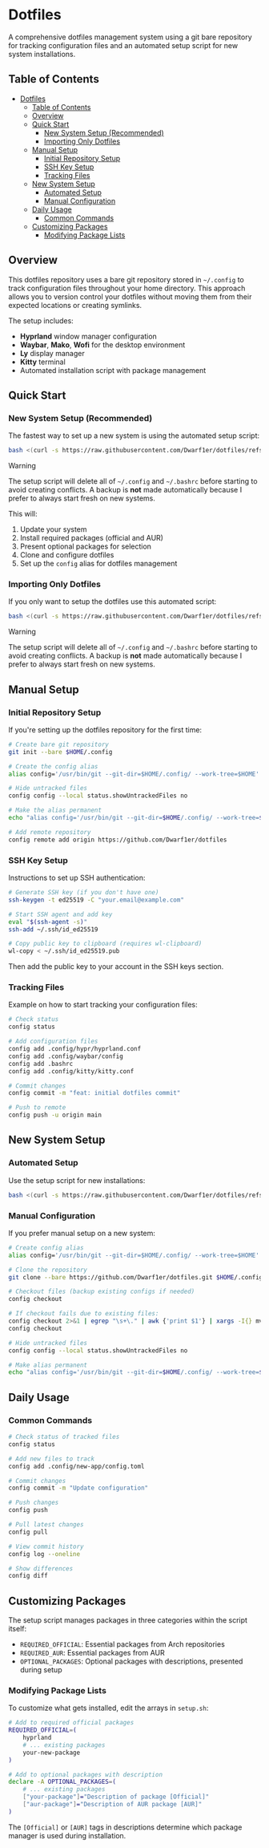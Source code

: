 # Dotfiles

A comprehensive dotfiles management system using a git bare repository for tracking configuration files and an automated setup script for new system installations.

## Table of Contents
- [Dotfiles](#dotfiles)
  - [Table of Contents](#table-of-contents)
  - [Overview](#overview)
  - [Quick Start](#quick-start)
    - [New System Setup (Recommended)](#new-system-setup-recommended)
    - [Importing Only Dotfiles](#importing-only-dotfiles)
  - [Manual Setup](#manual-setup)
    - [Initial Repository Setup](#initial-repository-setup)
    - [SSH Key Setup](#ssh-key-setup)
    - [Tracking Files](#tracking-files)
  - [New System Setup](#new-system-setup)
    - [Automated Setup](#automated-setup)
    - [Manual Configuration](#manual-configuration)
  - [Daily Usage](#daily-usage)
    - [Common Commands](#common-commands)
  - [Customizing Packages](#customizing-packages)
    - [Modifying Package Lists](#modifying-package-lists)

## Overview

This dotfiles repository uses a bare git repository stored in `~/.config` to track configuration files throughout your home directory. This approach allows you to version control your dotfiles without moving them from their expected locations or creating symlinks.

The setup includes:
- **Hyprland** window manager configuration
- **Waybar**, **Mako**, **Wofi** for the desktop environment
- **Ly** display manager
- **Kitty** terminal
- Automated installation script with package management

## Quick Start

### New System Setup (Recommended)

The fastest way to set up a new system is using the automated setup script:

```bash
bash <(curl -s https://raw.githubusercontent.com/Dwarf1er/dotfiles/refs/heads/master/setup.sh) "https://github.com/Dwarf1er/dotfiles.git"
```

> [!WARNING]
> The setup script will delete all of `~/.config` and `~/.bashrc` before starting to avoid creating conflicts. A backup is **not** made automatically because I prefer to always start fresh on new systems.

This will:
1. Update your system
2. Install required packages (official and AUR)
3. Present optional packages for selection
4. Clone and configure dotfiles
5. Set up the `config` alias for dotfiles management

### Importing Only Dotfiles

If you only want to setup the dotfiles use this automated script:
```bash
bash <(curl -s https://raw.githubusercontent.com/Dwarf1er/dotfiles/refs/heads/master/dotfiles.sh) "https://github.com/Dwarf1er/dotfiles.git"
```
> [!WARNING]
> The setup script will delete all of `~/.config` and `~/.bashrc` before starting to avoid creating conflicts. A backup is **not** made automatically because I prefer to always start fresh on new systems.


## Manual Setup

### Initial Repository Setup

If you're setting up the dotfiles repository for the first time:

```bash
# Create bare git repository
git init --bare $HOME/.config

# Create the config alias
alias config='/usr/bin/git --git-dir=$HOME/.config/ --work-tree=$HOME'

# Hide untracked files
config config --local status.showUntrackedFiles no

# Make the alias permanent
echo "alias config='/usr/bin/git --git-dir=$HOME/.config/ --work-tree=$HOME'" >> $HOME/.bashrc

# Add remote repository
config remote add origin https://github.com/Dwarf1er/dotfiles
```

### SSH Key Setup

Instructions to set up SSH authentication:

```bash
# Generate SSH key (if you don't have one)
ssh-keygen -t ed25519 -C "your.email@example.com"

# Start SSH agent and add key
eval "$(ssh-agent -s)"
ssh-add ~/.ssh/id_ed25519

# Copy public key to clipboard (requires wl-clipboard)
wl-copy < ~/.ssh/id_ed25519.pub
```

Then add the public key to your account in the SSH keys section.

### Tracking Files

Example on how to start tracking your configuration files:

```bash
# Check status
config status

# Add configuration files
config add .config/hypr/hyprland.conf
config add .config/waybar/config
config add .bashrc
config add .config/kitty/kitty.conf

# Commit changes
config commit -m "feat: initial dotfiles commit"

# Push to remote
config push -u origin main
```

## New System Setup

### Automated Setup

Use the setup script for new installations:

```bash
bash <(curl -s https://raw.githubusercontent.com/Dwarf1er/dotfiles/refs/heads/master/setup.sh) "https://github.com/Dwarf1er/dotfiles.git"
```

### Manual Configuration

If you prefer manual setup on a new system:

```bash
# Create config alias
alias config='/usr/bin/git --git-dir=$HOME/.config/ --work-tree=$HOME'

# Clone the repository
git clone --bare https://github.com/Dwarf1er/dotfiles.git $HOME/.config

# Checkout files (backup existing configs if needed)
config checkout

# If checkout fails due to existing files:
config checkout 2>&1 | egrep "\s+\." | awk {'print $1'} | xargs -I{} mv {} {}.backup
config checkout

# Hide untracked files
config config --local status.showUntrackedFiles no

# Make alias permanent
echo "alias config='/usr/bin/git --git-dir=$HOME/.config/ --work-tree=$HOME'" >> $HOME/.bashrc
```

## Daily Usage

### Common Commands

```bash
# Check status of tracked files
config status

# Add new files to track
config add .config/new-app/config.toml

# Commit changes
config commit -m "Update configuration"

# Push changes
config push

# Pull latest changes
config pull

# View commit history
config log --oneline

# Show differences
config diff
```

## Customizing Packages
The setup script manages packages in three categories within the script itself:

- `REQUIRED_OFFICIAL`: Essential packages from Arch repositories
- `REQUIRED_AUR`: Essential packages from AUR
- `OPTIONAL_PACKAGES`: Optional packages with descriptions, presented during setup

### Modifying Package Lists
To customize what gets installed, edit the arrays in `setup.sh`:
```bash
# Add to required official packages
REQUIRED_OFFICIAL=(
    hyprland
    # ... existing packages
    your-new-package
)

# Add to optional packages with description
declare -A OPTIONAL_PACKAGES=(
    # ... existing packages
    ["your-package"]="Description of package [Official]"
    ["aur-package"]="Description of AUR package [AUR]"
)
```

The `[Official]` or `[AUR]` tags in descriptions determine which package manager is used during installation.
